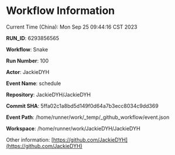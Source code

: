 # Workflow Information

Current Time (China): Mon Sep 25 09:44:16 CST 2023  

**RUN_ID**: 6293856565  

**Workflow**: Snake  

**Run Number**: 100  

**Actor**: JackieDYH  

**Event Name**: schedule  

**Repository**: JackieDYH/JackieDYH  

**Commit SHA**: 5ffa02c1a8bd5d149f0d64a7b3ecc8034c9dd369  

**Event Path**: /home/runner/work/_temp/_github_workflow/event.json  

**Workspace**: /home/runner/work/JackieDYH/JackieDYH  

Other information: [https://github.com/JackieDYH](https://github.com/JackieDYH)
